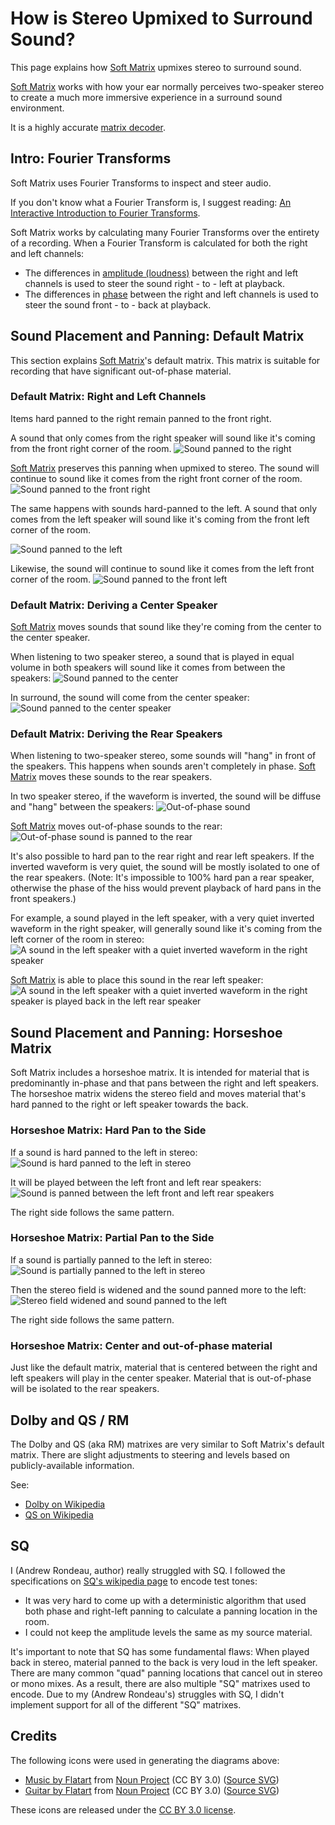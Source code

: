 # How is Stereo Upmixed to Surround Sound?

This page explains how [Soft Matrix](/) upmixes stereo to surround sound.

[Soft Matrix](/) works with how your ear normally perceives two-speaker stereo to create a much more immersive experience in a surround sound environment.

It is a highly accurate [matrix decoder](https://en.wikipedia.org/wiki/Matrix_decoder).

## Intro: Fourier Transforms

Soft Matrix uses Fourier Transforms to inspect and steer audio.

If you don't know what a Fourier Transform is, I suggest reading: [An Interactive Introduction to Fourier Transforms](https://www.jezzamon.com/fourier/).

Soft Matrix works by calculating many Fourier Transforms over the entirety of a recording. When a Fourier Transform is calculated for both the right and left channels:

- The differences in [amplitude (loudness)](https://en.wikipedia.org/wiki/Amplitude) between the right and left channels is used to steer the sound right - to - left at playback.
- The differences in [phase](https://en.wikipedia.org/wiki/Phase_(waves)#Phase_shift) between the right and left channels is used to steer the sound front - to - back at playback.

## Sound Placement and Panning: Default Matrix

This section explains [Soft Matrix](/)'s default matrix. This matrix is suitable for recording that have significant out-of-phase material.

### Default Matrix: Right and Left Channels

Items hard panned to the right remain panned to the front right.

A sound that only comes from the right speaker will sound like it's coming from the front right corner of the room.
![Sound panned to the right](<How it works/Stereo - Right.png>)

[Soft Matrix](/) preserves this panning when upmixed to stereo. The sound will continue to sound like it comes from the right front corner of the room.
![Sound panned to the front right](<How it works/Surround - Right.png>)

The same happens with sounds hard-panned to the left. A sound that only comes from the left speaker will sound like it's coming from the front left corner of the room.

![Sound panned to the left](<How it works/Stereo - Left.png>)

Likewise, the sound will continue to sound like it comes from the left front corner of the room.
![Sound panned to the front left](<How it works/Surround - Left.png>)

### Default Matrix: Deriving a Center Speaker

[Soft Matrix](/) moves sounds that sound like they're coming from the center to the center speaker.

When listening to two speaker stereo, a sound that is played in equal volume in both speakers will sound like it comes from between the speakers:
![Sound panned to the center](<How it works/Stereo - Front Center.png>)

In surround, the sound will come from the center speaker:
![Sound panned to the center speaker](<How it works/Surround - Front Center.png>)

### Default Matrix: Deriving the Rear Speakers

When listening to two-speaker stereo, some sounds will "hang" in front of the speakers. This happens when sounds aren't completely in phase. [Soft Matrix](/) moves these sounds to the rear speakers.

In two speaker stereo, if the waveform is inverted, the sound will be diffuse and "hang" between the speakers:
![Out-of-phase sound](<How it works/Stereo - Rear Center.png>)

[Soft Matrix](/) moves out-of-phase sounds to the rear:
![Out-of-phase sound is panned to the rear](<How it works/Surround - Rear Center.png>)

It's also possible to hard pan to the rear right and rear left speakers. If the inverted waveform is very quiet, the sound will be mostly isolated to one of the rear speakers. (Note: It's impossible to 100% hard pan a rear speaker, otherwise the phase of the hiss would prevent playback of hard pans in the front speakers.)

For example, a sound played in the left speaker, with a very quiet inverted waveform in the right speaker, will generally sound like it's coming from the left corner of the room in stereo:
![A sound in the left speaker with a quiet inverted waveform in the right speaker](<How it works/Stereo - Rear Side.png>)

[Soft Matrix](/) is able to place this sound in the rear left speaker:
![A sound in the left speaker with a quiet inverted waveform in the right speaker is played back in the left rear speaker](<How it works/Surround - Rear Side.png>)

## Sound Placement and Panning: Horseshoe Matrix

Soft Matrix includes a horseshoe matrix. It is intended for material that is predominantly in-phase and that pans between the right and left speakers. The horseshoe matrix widens the stereo field and moves material that's hard panned to the right or left speaker towards the back.

### Horseshoe Matrix: Hard Pan to the Side

If a sound is hard panned to the left in stereo:
![Sound is hard panned to the left in stereo](<How it works/Stereo - Left.png>)

It will be played between the left front and left rear speakers:
![Sound is panned between the left front and left rear speakers](<How it works/Surround - Left Middle.png>)

The right side follows the same pattern.

### Horseshoe Matrix: Partial Pan to the Side

If a sound is partially panned to the left in stereo:
![Sound is partially panned to the left in stereo](<How it works/Stereo - Left Center.png>)

Then the stereo field is widened and the sound panned more to the left:
![Stereo field widened and sound panned to the left](<How it works/Surround - Left.png>)

The right side follows the same pattern.

### Horseshoe Matrix: Center and out-of-phase material

Just like the default matrix, material that is centered between the right and left speakers will play in the center speaker. Material that is out-of-phase will be isolated to the rear speakers.

## Dolby and QS / RM

The Dolby and QS (aka RM) matrixes are very similar to Soft Matrix's default matrix. There are slight adjustments to steering and levels based on publicly-available information.

See:

- [Dolby on Wikipedia](https://en.wikipedia.org/wiki/Dolby_Stereo#The_Dolby_Stereo_Matrix)
- [QS on Wikipedia](https://en.wikipedia.org/wiki/QS_Regular_Matrix)

## SQ

I (Andrew Rondeau, author) really struggled with SQ. I followed the specifications on [SQ's wikipedia page](https://en.wikipedia.org/wiki/Stereo_Quadraphonic) to encode test tones:

- It was very hard to come up with a deterministic algorithm that used both phase and right-left panning to calculate a panning location in the room.
- I could not keep the amplitude levels the same as my source material.

It's important to note that SQ has some fundamental flaws: When played back in stereo, material panned to the back is very loud in the left speaker. There are many common "quad" panning locations that cancel out in stereo or mono mixes. As a result, there are also multiple "SQ" matrixes used to encode. Due to my (Andrew Rondeau's) struggles with SQ, I didn't implement support for all of the different "SQ" matrixes.

## Credits

The following icons were used in generating the diagrams above:

- [Music by Flatart](https://thenounproject.com/icon/music-2594949/) from <a href="https://thenounproject.com/browse/icons/term/music/" target="_blank" title="Music Icons">Noun Project</a> (CC BY 3.0) ([Source SVG](<How it works/Sources/noun-music-2594949.svg>))
- [Guitar by Flatart](https://thenounproject.com/icon/guitar-2594947/) from <a href="https://thenounproject.com/browse/icons/term/guitar/" target="_blank" title="Guitar Icons">Noun Project</a> (CC BY 3.0) ([Source SVG](<How it works/Sources/noun-guitar-2594947.svg>))

These icons are released under the [CC BY 3.0 license](https://creativecommons.org/licenses/by/3.0/).
